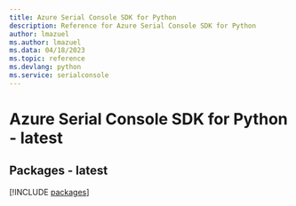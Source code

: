 ```yaml
---
title: Azure Serial Console SDK for Python
description: Reference for Azure Serial Console SDK for Python
author: lmazuel
ms.author: lmazuel
ms.data: 04/18/2023
ms.topic: reference
ms.devlang: python
ms.service: serialconsole
---
```

# Azure Serial Console SDK for Python - latest
## Packages - latest
[!INCLUDE [packages](serial-console-index.md)]